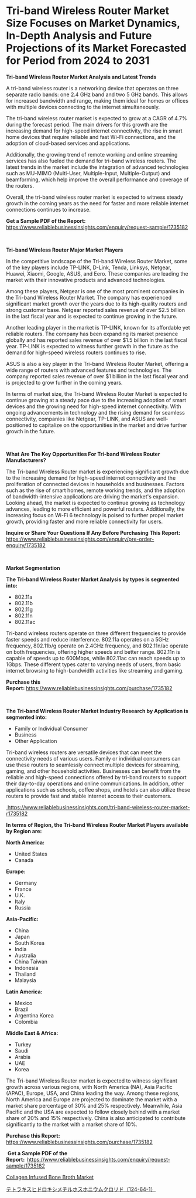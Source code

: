 <p><h1>Tri-band Wireless Router Market Size Focuses on Market Dynamics, In-Depth Analysis and Future Projections of its Market Forecasted for Period from 2024 to 2031</h1></p><p><strong>Tri-band Wireless Router Market Analysis and Latest Trends</strong></p>
<p><p>A tri-band wireless router is a networking device that operates on three separate radio bands: one 2.4 GHz band and two 5 GHz bands. This allows for increased bandwidth and range, making them ideal for homes or offices with multiple devices connecting to the internet simultaneously.</p><p>The tri-band wireless router market is expected to grow at a CAGR of 4.7% during the forecast period. The main drivers for this growth are the increasing demand for high-speed internet connectivity, the rise in smart home devices that require reliable and fast Wi-Fi connections, and the adoption of cloud-based services and applications. </p><p>Additionally, the growing trend of remote working and online streaming services has also fueled the demand for tri-band wireless routers. The latest trends in the market include the integration of advanced technologies such as MU-MIMO (Multi-User, Multiple-Input, Multiple-Output) and beamforming, which help improve the overall performance and coverage of the routers.</p><p>Overall, the tri-band wireless router market is expected to witness steady growth in the coming years as the need for faster and more reliable internet connections continues to increase.</p></p>
<p><strong>Get a Sample PDF of the Report:&nbsp;</strong> <a href="https://www.reliablebusinessinsights.com/enquiry/request-sample/1735182">https://www.reliablebusinessinsights.com/enquiry/request-sample/1735182</a></p>
<p>&nbsp;</p>
<p><strong>Tri-band Wireless Router Major Market Players</strong></p>
<p><p>In the competitive landscape of the Tri-band Wireless Router Market, some of the key players include TP-LINK, D-Link, Tenda, Linksys, Netgear, Huawei, Xiaomi, Google, ASUS, and Eero. These companies are leading the market with their innovative products and advanced technologies.</p><p>Among these players, Netgear is one of the most prominent companies in the Tri-band Wireless Router Market. The company has experienced significant market growth over the years due to its high-quality routers and strong customer base. Netgear reported sales revenue of over $2.5 billion in the last fiscal year and is expected to continue growing in the future.</p><p>Another leading player in the market is TP-LINK, known for its affordable yet reliable routers. The company has been expanding its market presence globally and has reported sales revenue of over $1.5 billion in the last fiscal year. TP-LINK is expected to witness further growth in the future as the demand for high-speed wireless routers continues to rise.</p><p>ASUS is also a key player in the Tri-band Wireless Router Market, offering a wide range of routers with advanced features and technologies. The company reported sales revenue of over $1 billion in the last fiscal year and is projected to grow further in the coming years.</p><p>In terms of market size, the Tri-band Wireless Router Market is expected to continue growing at a steady pace due to the increasing adoption of smart devices and the growing need for high-speed internet connectivity. With ongoing advancements in technology and the rising demand for seamless connectivity, companies like Netgear, TP-LINK, and ASUS are well-positioned to capitalize on the opportunities in the market and drive further growth in the future.</p></p>
<p>&nbsp;</p>
<p><strong>What Are The Key Opportunities For Tri-band Wireless Router Manufacturers?</strong></p>
<p><p>The Tri-band Wireless Router market is experiencing significant growth due to the increasing demand for high-speed internet connectivity and the proliferation of connected devices in households and businesses. Factors such as the rise of smart homes, remote working trends, and the adoption of bandwidth-intensive applications are driving the market's expansion. Looking ahead, the market is expected to continue growing as technology advances, leading to more efficient and powerful routers. Additionally, the increasing focus on Wi-Fi 6 technology is poised to further propel market growth, providing faster and more reliable connectivity for users.</p></p>
<p><strong>Inquire or Share Your Questions If Any Before Purchasing This Report:</strong> <a href="https://www.reliablebusinessinsights.com/enquiry/pre-order-enquiry/1735182">https://www.reliablebusinessinsights.com/enquiry/pre-order-enquiry/1735182</a></p>
<p>&nbsp;</p>
<p><strong>Market Segmentation</strong></p>
<p><strong>The Tri-band Wireless Router Market Analysis by types is segmented into:</strong></p>
<p><ul><li>802.11a</li><li>802.11b</li><li>802.11g</li><li>802.11n</li><li>802.11ac</li></ul></p>
<p><p>Tri-band wireless routers operate on three different frequencies to provide faster speeds and reduce interference. 802.11a operates on a 5GHz frequency, 802.11b/g operate on 2.4GHz frequency, and 802.11n/ac operate on both frequencies, offering higher speeds and better range. 802.11n is capable of speeds up to 600Mbps, while 802.11ac can reach speeds up to 1Gbps. These different types cater to varying needs of users, from basic internet browsing to high-bandwidth activities like streaming and gaming.</p></p>
<p><strong>Purchase this Report:&nbsp;</strong><a href="https://www.reliablebusinessinsights.com/purchase/1735182">https://www.reliablebusinessinsights.com/purchase/1735182</a></p>
<p>&nbsp;</p>
<p><strong>The Tri-band Wireless Router Market Industry Research by Application is segmented into:</strong></p>
<p><ul><li>Family or Individual Consumer</li><li>Business</li><li>Other Application</li></ul></p>
<p><p>Tri-band wireless routers are versatile devices that can meet the connectivity needs of various users. Family or individual consumers can use these routers to seamlessly connect multiple devices for streaming, gaming, and other household activities. Businesses can benefit from the reliable and high-speed connections offered by tri-band routers to support their day-to-day operations and online communications. In addition, other applications such as schools, coffee shops, and hotels can also utilize these routers to provide fast and stable internet access to their customers.</p></p>
<p><a href="https://www.reliablebusinessinsights.com/tri-band-wireless-router-market-r1735182">&nbsp;https://www.reliablebusinessinsights.com/tri-band-wireless-router-market-r1735182</a></p>
<p><strong>In terms of Region, the Tri-band Wireless Router Market Players available by Region are:</strong></p>
<p>
    <p> <strong> North America: </strong>
        <ul>
            <li>United States</li>
            <li>Canada</li>
        </ul>
        </p> 
    <p> <strong> Europe: </strong>
        <ul>
            <li>Germany</li>
            <li>France</li>
            <li>U.K.</li>
            <li>Italy</li>
            <li>Russia</li>
        </ul>
        </p> 
    <p> <strong> Asia-Pacific: </strong>
        <ul>
            <li>China</li>
            <li>Japan</li>
            <li>South Korea</li>
            <li>India</li>
            <li>Australia</li>
            <li>China Taiwan</li>
            <li>Indonesia</li>
            <li>Thailand</li>
            <li>Malaysia</li>
        </ul>
        </p> 
    <p> <strong> Latin America: </strong>
        <ul>
            <li>Mexico</li>
            <li>Brazil</li>
            <li>Argentina Korea</li>
            <li>Colombia</li>
        </ul>
        </p> 
    <p> <strong> Middle East & Africa: </strong>
        <ul>
            <li>Turkey</li>
            <li>Saudi</li>
            <li>Arabia</li>
            <li>UAE</li>
            <li>Korea</li>
        </ul>
    </p>
    </p>
<p><p>The Tri-band Wireless Router market is expected to witness significant growth across various regions, with North America (NA), Asia Pacific (APAC), Europe, USA, and China leading the way. Among these regions, North America and Europe are projected to dominate the market with a market share percentage of 30% and 25% respectively. Meanwhile, Asia Pacific and the USA are expected to follow closely behind with a market share of 20% and 15% respectively. China is also anticipated to contribute significantly to the market with a market share of 10%.</p></p>
<p><strong>Purchase this Report: </strong><a href="https://www.reliablebusinessinsights.com/purchase/1735182">https://www.reliablebusinessinsights.com/purchase/1735182</a></p>
<p>&nbsp;<strong>Get a Sample PDF of the Report:&nbsp;&nbsp;</strong><a href="https://www.reliablebusinessinsights.com/enquiry/request-sample/1735182">https://www.reliablebusinessinsights.com/enquiry/request-sample/1735182</a></p>
<p><strong></strong></p>
<p><p><a href="https://github.com/nicoletavirag/Market-Research-Report-List-3/blob/main/collagen-infused-bone-broth-market.md">Collagen Infused Bone Broth Market</a></p><p><a href="https://github.com/WhitneyMurphy1982/Market-Research-Report-List-1/blob/main/7151389104649.md">テトラキスヒドロキシメチルホスホニウムクロリド（124-64-1）</a></p></p>